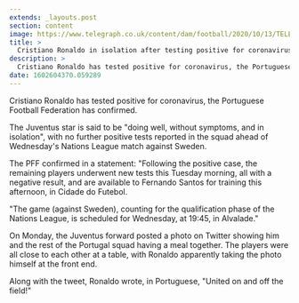 ```yaml
--- 
extends: _layouts.post 
section: content 
image: https://www.telegraph.co.uk/content/dam/football/2020/10/13/TELEMMGLPICT000241830437_trans_NvBQzQNjv4BqAblP_nApRBgTXVGqwDG3FkYMapKPjdhyLnv9ax6_too.jpeg?impolicy=logo-overlay 
title: > 
  Cristiano Ronaldo in isolation after testing positive for coronavirus 
description: > 
  Cristiano Ronaldo has tested positive for coronavirus, the Portuguese Football Federation has confirmed.The Juventus star is said to be "doing well, without symptoms, and in isolation", with no further positive tests reported in the squad ahead of Wednesday's Nations League match against Sweden."The game (against Sweden), counting for the qualification phase of the Nations League, is scheduled for Wednesday, at 19:45, in Alvalade."The players were all close to each other at a table, with Ronaldo apparently taking the photo himself at the front end.Along with the tweet, Ronaldo wrote, in Portuguese, "United on and off the field!" 
date: 1602604370.059289 
--- 
```

Cristiano Ronaldo has tested positive for coronavirus, the Portuguese Football Federation has confirmed.

The Juventus star is said to be "doing well, without symptoms, and in isolation", with no further positive tests reported in the squad ahead of Wednesday's Nations League match against Sweden.

The PFF confirmed in a statement: "Following the positive case, the remaining players underwent new tests this Tuesday morning, all with a negative result, and are available to Fernando Santos for training this afternoon, in Cidade do Futebol.

"The game (against Sweden), counting for the qualification phase of the Nations League, is scheduled for Wednesday, at 19:45, in Alvalade."

On Monday, the Juventus forward posted a photo on Twitter showing him and the rest of the Portugal squad having a meal together. The players were all close to each other at a table, with Ronaldo apparently taking the photo himself at the front end.

Along with the tweet, Ronaldo wrote, in Portuguese, "United on and off the field!"